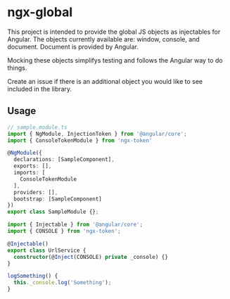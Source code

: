 # ngx-global
This project is intended to provide the global JS objects as injectables for Angular. The objects currently available are: window, console, and document. Document is provided by Angular.

Mocking these objects simplifys testing and follows the Angular way to do things.

Create an issue if there is an additional object you would like to see included in the library.

## Usage
```ts
// sample.module.ts
import { NgModule, InjectionToken } from '@angular/core';
import { ConsoleTokenModule } from 'ngx-token'

@NgModule({
  declarations: [SampleComponent],
  exports: [],
  imports: [
    ConsoleTokenModule
  ],
  providers: [],
  bootstrap: [SampleComponent]
})
export class SampleModule {};
```

```ts
import { Injectable } from '@angular/core';
import { CONSOLE } from 'ngx-token';

@Injectable()
export class UrlService {
  constructor(@Inject(CONSOLE) private _console) {}
}

logSomething() {
  this._console.log('Something');
}
```